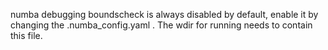 numba debugging boundscheck is always disabled by default, enable it by changing the .numba_config.yaml
. The wdir for running needs to contain this file.  